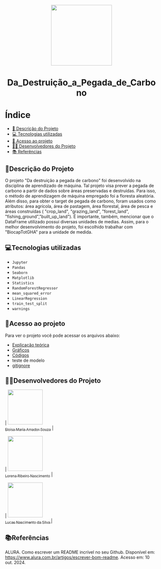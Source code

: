 <p align="center">
    <img src="https://github.com/user-attachments/assets/8450d746-08ba-4acd-8adb-81e05cc6caab" width="200" height="200" />
</p>

<h1 align="center"> Da_Destruição_a_Pegada_de_Carbono </h1>

# Índice 

* [📝 Descrição do Projeto](#descrição-do-projeto)
* [💻 Tecnologias utilizadas](#tecnologias-utilizadas)
* [📁 Acesso ao projeto](#acesso-ao-projeto)
* [🧑‍💻 Desenvolvedores do Projeto](#desenvolvedores-do-projeto)
* [📚 Referências](#referências)

## 📝Descrição do Projeto

O projeto "Da destruição a pegada de carbono" foi desenvolvido na disciplina de aprendizado de máquina. Tal projeto visa prever a pegada de carbono a partir de dados sobre áreas preservadas e destruídas. Para isso, o método de aprendizagem de máquina empregado foi a floresta aleatória. Além disso, para obter o target de pegada de carbono, foram usados como atributos: área agrícola, área de pastagem, área florestal, área de pesca e áreas construídas ( "crop_land", "grazing_land", "forest_land", "fishing_ground","built_up_land"). É importante, também, mencionar que o DataFrame utilizado possui diversas unidades de medias. Assim, para o melhor desenvolvimento do projeto, foi escolhido trabalhar com "BiocapTotGHA" para a unidade de medida.

## 💻Tecnologias utilizadas

- `Jupyter`
- `Pandas`
- `Seaborn`
- `Matplotlib`
- `Statistics`
- `RandomForestRegressor`
- `mean_squared_error`
- `LinearRegression`
- `train_test_split`
- `warnings`

## 📁Acesso ao projeto

Para ver o projeto você pode acessar os arquivos abaixo:
- [Explicação teórica](https://github.com/Lorena881/Da_Destruicao_a_Pegada_de_Carbono/blob/main/Explica%C3%A7%C3%A3o%20te%C3%B3rica.md) 
- [Gráficos](https://github.com/Lorena881/Da_Destruicao_a_Pegada_de_Carbono/blob/main/Gr%C3%A1ficos)
- [Códigos](https://github.com/Lorena881/Da_Destruicao_a_Pegada_de_Carbono/tree/main/C%C3%B3digos)
- teste de modelo 
- [gitignore](https://github.com/Lorena881/Da_Destruicao_a_Pegada_de_Carbono/blob/main/.gitignore)

## 🧑‍💻Desenvolvedores do Projeto

| [<img loading="lazy" src="https://avatars.githubusercontent.com/u/172425341?s=400&u=27f1f6f0257dfea068b3b763758914d077f15952&v=4" width=115><br><sub>Eloisa Maria Amador Souza</sub>](https://github.com/settings/profile) |  

| [<img loading="lazy" src="https://avatars.githubusercontent.com/u/172424739?v=4" width=115><br><sub>Lorena Ribeiro Nascimento</sub>](https://github.com/Lorena881) |  

| [<img loading="lazy" src="https://avatars.githubusercontent.com/u/172425487?v=4" width=115><br><sub>Lucas Nascimento da Silva </sub>](https://github.com/lucasnsilva7) |  

## 📚Referências

ALURA. Como escrever um README incrível no seu Github. Disponível em: https://www.alura.com.br/artigos/escrever-bom-readme. Acesso em: 10 out. 2024.

